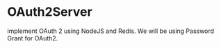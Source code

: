 # OAuth2Server
 implement OAuth 2 using NodeJS and Redis. We will be using Password Grant for OAuth2.
